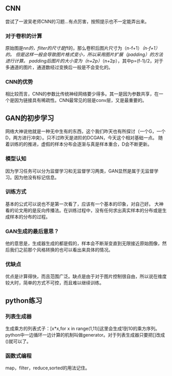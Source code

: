 ## CNN
尝试了一波吴老师CNN的习题...有点厉害，按照提示也不一定能弄出来。
### 对于卷积的计算
原始图是n*n的，fliter的尺寸是f*f的，那么卷积后图片尺寸为（n-f+1）*（n-f+1）的。
但是这样一般会导致图片格式变小，所以采用图片扩展（padding）的方法进行计算。
padding后图片的大小变为（n+2p）*（n+2p），其中p=(f-1)/2，对于多通道的图片，通道数经过变换后一般是不会变化的。
### CNN的优势
相比较而言，CNN的参数比传统神经网络要少得多。其一是因为参数共享，在一个是因为链接具有稀疏性。CNN最常见的层是conv层，又是最重要的。
## GAN的初步学习
网络大神说他就是一种无中生有的东西，这个我们昨天也有所探讨（一个G，一个D，两方进行冲突）。只不过昨天是进阶的DCGAN，今天这个相对基础一点。
随着训练的的推进，虚假的样本分布会逐渐与真是样本重合，D会不断更新。
### 模型认知
因为学习任务可以分为监督学习和无监督学习两类，GAN显然是属于无监督学习。因为他没有标记信息。
### 训练方式
基本的公式可以说也不是第一次看了，应该有一个基本的印象，对自己好。
大神看的论文用的是反向传播法。在训练过程中，没有任何求出真实样本的分布或是生成样本的分布的过程。
### GAN生成的最后意思？
他的意思是，生成器生成的都是假的，样本会不断渐变直到无限接近原始图像，然后我们之前那个风格转换的也可以看出来具体的情况。
### 优缺点
优点是计算得快，而且范围广泛。缺点是由于对于图片控制很自由，所以说在维度较大时，简单的方式不可控，而且难以继续训练。
## python练习
### 列表生成器
生成乘方的列表式子：[x*x,for x in range(1,11)]这里会生成1到10的乘方序列。python中一边循环一边计算的机制叫做generator。对于列表生成器只要把[]改成()就可以了。
### 函数式编程
map，filter，reduce,sorted的用法记住。